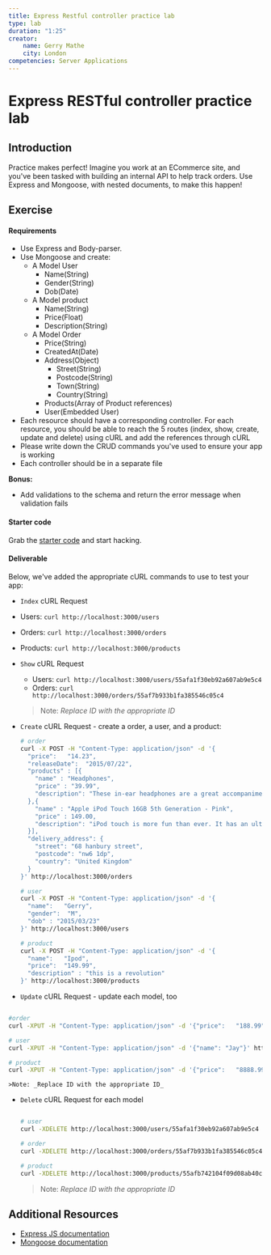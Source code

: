 ```yaml
---
title: Express Restful controller practice lab
type: lab
duration: "1:25"
creator:
    name: Gerry Mathe
    city: London
competencies: Server Applications
---
```


# Express RESTful controller practice lab

## Introduction

Practice makes perfect!  Imagine you work at an ECommerce site, and you've been tasked with building an internal API to help track orders. Use Express and Mongoose, with nested documents, to make this happen!  

## Exercise

#### Requirements


- Use Express and Body-parser.
- Use Mongoose and create:
  - A Model User
    - Name(String)
    - Gender(String)
    - Dob(Date)
  - A Model product
    - Name(String)
    - Price(Float)
    - Description(String)
  - A Model Order
    - Price(String)
    - CreatedAt(Date)
    - Address(Object)
      - Street(String)
      - Postcode(String)
      - Town(String)
      - Country(String)
    - Products(Array of Product references)
    - User(Embedded User)
- Each resource should have a corresponding controller. For each resource, you should be able to reach the 5 routes (index, show, create, update and delete) using cURL and add the references through cURL
- Please write down the CRUD commands you've used to ensure your app is working
- Each controller should be in a separate file


**Bonus:**

- Add validations to the schema and return the error message when validation fails

#### Starter code


Grab the [starter code](starter-code) and start hacking.


#### Deliverable

Below, we've added the appropriate cURL commands to use to test your app:

-  `Index` cURL Request
  - Users: `curl http://localhost:3000/users`
  - Orders: `curl http://localhost:3000/orders`
  - Products: `curl http://localhost:3000/products`

- `Show` cURL Request
  - Users: `curl http://localhost:3000/users/55afa1f30eb92a607ab9e5c4`
  - Orders: `curl http://localhost:3000/orders/55af7b933b1fa385546c05c4`

  >Note: _Replace ID with the appropriate ID_

- `Create` cURL Request - create a order, a user, and a product:

  ```bash
  # order
  curl -X POST -H "Content-Type: application/json" -d '{  
    "price":   "14.23",
    "releaseDate":  "2015/07/22",
    "products" : [{
      "name" : "Headphones",
      "price" : "39.99",
      "description": "These in-ear headphones are a great accompaniment to a smartphone or mobile device. An inline control with microphone answers/ends calls, controls music/media playback and the volume level on compatible smartphones. Generously equipped with a carry pouch, XS/S/M/L eartips and S/M/L C tips for a comfortable fit. "
    },{
      "name" : "Apple iPod Touch 16GB 5th Generation - Pink",
      "price" : 149.00,
      "description": "iPod touch is more fun than ever. It has an ultra thin design, a 4-inch Retina display, iOS 7, Siri, iMessage, FaceTime, iTunes and the App Store, iTunes Radio, and more."
    }],
    "delivery_address": {
      "street": "68 hanbury street",
      "postcode": "nw6 1dp",
      "country": "United Kingdom"
    }
  }' http://localhost:3000/orders

  # user
  curl -X POST -H "Content-Type: application/json" -d '{  
    "name":   "Gerry",
    "gender":  "M",
    "dob" : "2015/03/23"
  }' http://localhost:3000/users

  # product
  curl -X POST -H "Content-Type: application/json" -d '{
    "name":   "Ipod",
    "price":  "149.99",
    "description" : "this is a revolution"
  }' http://localhost:3000/products
  ```

-  `Update` cURL Request - update each model, too

  ```bash

  #order
  curl -XPUT -H "Content-Type: application/json" -d '{"price":   "188.99"}' http://localhost:3000/orders/55af7e96e8c3145759f70973/edit

  # user
  curl -XPUT -H "Content-Type: application/json" -d '{"name": "Jay"}' http://localhost:3000/users/55afa1f30eb92a607ab9e5c4/edit

  # product
  curl -XPUT -H "Content-Type: application/json" -d '{"price":   "8888.99"}' http://localhost:3000/products/55afc24f104f09d08ab40ccb/edit
  ```

    >Note: _Replace ID with the appropriate ID_



- `Delete` cURL Request for each model


  ```bash

  # user
  curl -XDELETE http://localhost:3000/users/55afa1f30eb92a607ab9e5c4

  # order
  curl -XDELETE http://localhost:3000/orders/55af7b933b1fa385546c05c4

  # product
  curl -XDELETE http://localhost:3000/products/55afb742104f09d08ab40cca

  ```

  >Note: _Replace ID with the appropriate ID_

## Additional Resources

- [Express JS documentation](http://expressjs.com/api.html)
- [Mongoose documentation](http://mongoosejs.com/docs/api.html)



